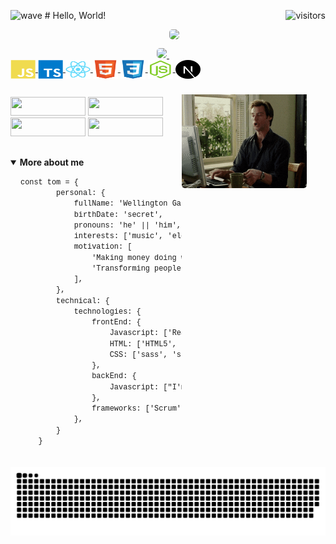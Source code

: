 
<div style="display:flex; justify-content:space-between; align-itens:center">

![wave](https://github.githubassets.com/images/icons/emoji/unicode/1f44b.png) # Hello, World!

![visitors](https://visitor-badge.laobi.icu/badge?page_id=wellingtonag.wellingtonag)

</div>
<div align="center">
  <a href="https://github.com/wellingtonag">
  <img height="180px" style="border-radius:5px;" src="https://github-readme-stats.vercel.app/api?username=wellingtonag&show_icons=true&theme=dark&include_all_commits=true&count_private=true"/>
  <img  height="180px" style="border-radius:5px; margin-bottom:30px" src="https://github-readme-stats.vercel.app/api/top-langs/?username=wellingtonag&layout=compact&langs_count=7&theme=dark"/>
</div>
<div >
  <img align="center" alt="Well-Js" height="30" width="40" src="https://raw.githubusercontent.com/devicons/devicon/master/icons/javascript/javascript-plain.svg">
  <img align="center" alt="Well-Ts" height="30" width="40" src="https://raw.githubusercontent.com/devicons/devicon/master/icons/typescript/typescript-plain.svg">
  <img align="center" alt="Well-React" height="30" width="40" src="https://raw.githubusercontent.com/devicons/devicon/master/icons/react/react-original.svg">
  <img align="center" alt="Well-HTML" height="30" width="40" src="https://raw.githubusercontent.com/devicons/devicon/master/icons/html5/html5-original.svg">
  <img align="center" alt="Well-CSS" height="30" width="40" src="https://raw.githubusercontent.com/devicons/devicon/master/icons/css3/css3-original.svg">
  <img align="center" alt="Well-Python" height="30" width="40" src="https://raw.githubusercontent.com/devicons/devicon/master/icons/nodejs/nodejs-original.svg">
  <img align="center" alt="Well-Csharp" height="30" width="40" src="https://raw.githubusercontent.com/devicons/devicon/master/icons/nextjs/nextjs-original.svg">
  <img align="right" alt="Well-pic" height="150px" style="border-radius:5px; margin-right:30px; padding-top:25px" src="coffee.gif">
</div>

  ##

 <div> 
  <a href="https://instagram.com/wellingtonagar" target="_blank"><img height="30px" width="120px" src="https://img.shields.io/badge/-Instagram-%23E4405F?style=for-the-badge&logo=instagram&logoColor=white" target="_blank"></a>
 	<a href="https://discord.gg/Nt2dacxV" target="_blank"><img height="30px" width="120px" src="https://img.shields.io/badge/Discord-7289DA?style=for-the-badge&logo=discord&logoColor=white" target="_blank"></a> 
  <a href = "mailto:wellingtonag@gmail.com"><img height="30px" width="120px" src="https://img.shields.io/badge/-Gmail-%23333?style=for-the-badge&logo=gmail&logoColor=white" target="_blank"></a>
  <a href="https://www.linkedin.com/in/wellingtonag" target="_blank"><img height="30px" width="120px" src="https://img.shields.io/badge/-LinkedIn-%230077B5?style=for-the-badge&logo=linkedin&logoColor=white" target="_blank"></a> 
    
  ##
 
  <details open="" style="box-sizing: border-box; display: block; margin-top: 0px; margin-bottom: 16px;">
        <summary style="box-sizing: border-box; display: list-item; cursor: pointer; font-weight:bold;">More about me</summary>
        <div align="left" dir="auto" style="box-sizing: border-box;">
            <div class="highlight highlight-source-js notranslate position-relative overflow-auto"
                style="box-sizing: border-box; position: relative !important; overflow: auto !important; margin-bottom: 16px;">
                <pre
                    style="box-sizing: border-box; font-family: ui-monospace, SFMono-Regular, SF Mono, Menlo, Consolas, Liberation Mono, monospace; font-size: 11.9px; margin-top: 0px; margin-bottom: 0px; overflow-wrap: normal; padding: 16px; overflow: auto; line-height: 1.45; background-color: var(--color-canvas-subtle); border-radius: 6px; word-break: normal;"><span class="pl-k" style="box-sizing: border-box; color: var(--color-prettylights-syntax-keyword);">const</span> <span class="pl-s1" style="box-sizing: border-box;">tom</span> <span class="pl-c1" style="box-sizing: border-box; color: var(--color-prettylights-syntax-constant);">=</span> <span class="pl-kos" style="box-sizing: border-box;">{</span>
        <span class="pl-c1" style="box-sizing: border-box; color: var(--color-prettylights-syntax-constant);">personal</span>: <span class="pl-kos" style="box-sizing: border-box;">{</span>
            <span class="pl-c1" style="box-sizing: border-box; color: var(--color-prettylights-syntax-constant);">fullName</span>: <span class="pl-s" style="box-sizing: border-box; color: var(--color-prettylights-syntax-string);">'Wellington Garcia'</span><span class="pl-kos" style="box-sizing: border-box;">,</span>
            <span class="pl-c1" style="box-sizing: border-box; color: var(--color-prettylights-syntax-constant);">birthDate</span>: <span class="pl-s" style="box-sizing: border-box; color: var(--color-prettylights-syntax-string);">'secret'</span><span class="pl-kos" style="box-sizing: border-box;">,</span>
            <span class="pl-c1" style="box-sizing: border-box; color: var(--color-prettylights-syntax-constant);">pronouns</span>: <span class="pl-s" style="box-sizing: border-box; color: var(--color-prettylights-syntax-string);">'he' || 'him'</span><span class="pl-kos" style="box-sizing: border-box;">,</span>
            <span class="pl-c1" style="box-sizing: border-box; color: var(--color-prettylights-syntax-constant);">interests</span>: <span class="pl-kos" style="box-sizing: border-box;">[</span><span class="pl-s" style="box-sizing: border-box; color: var(--color-prettylights-syntax-string);">'music', 'electric guitar', 'language learning', 'musical keyboard', 'making my own pizza'</span><span class="pl-kos" style="box-sizing: border-box;">]</span><span class="pl-kos" style="box-sizing: border-box;">,</span>
            <span class="pl-c1" style="box-sizing: border-box; color: var(--color-prettylights-syntax-constant);">motivation</span>: <span class="pl-kos" style="box-sizing: border-box;">[</span>
                <span class="pl-s" style="box-sizing: border-box; color: var(--color-prettylights-syntax-string);">'Making money doing what I love to do.'</span><span class="pl-kos" style="box-sizing: border-box;">,</span>
                <span class="pl-s" style="box-sizing: border-box; color: var(--color-prettylights-syntax-string);">'Transforming people and the world through tech'</span><span class="pl-kos" style="box-sizing: border-box;">,</span>
            <span class="pl-kos" style="box-sizing: border-box;">]</span><span class="pl-kos" style="box-sizing: border-box;">,</span>
        <span class="pl-kos" style="box-sizing: border-box;">}</span><span class="pl-kos" style="box-sizing: border-box;">,</span>
        <span class="pl-c1" style="box-sizing: border-box; color: var(--color-prettylights-syntax-constant);">technical</span>: <span class="pl-kos" style="box-sizing: border-box;">{</span>
            <span class="pl-c1" style="box-sizing: border-box; color: var(--color-prettylights-syntax-constant);">technologies</span>: <span class="pl-kos" style="box-sizing: border-box;">{</span>
                <span class="pl-c1" style="box-sizing: border-box; color: var(--color-prettylights-syntax-constant);">frontEnd</span>: <span class="pl-kos" style="box-sizing: border-box;">{</span>
                    <span class="pl-c1" style="box-sizing: border-box; color: var(--color-prettylights-syntax-constant);">Javascript</span>: <span class="pl-kos" style="box-sizing: border-box;">[</span><span class="pl-s" style="box-sizing: border-box; color: var(--color-prettylights-syntax-string);">'React'</span><span class="pl-kos" style="box-sizing: border-box;">]</span><span class="pl-kos" style="box-sizing: border-box;">,</span>
                    <span class="pl-c1" style="box-sizing: border-box; color: var(--color-prettylights-syntax-constant);">HTML</span>: <span class="pl-kos" style="box-sizing: border-box;">[</span><span class="pl-s" style="box-sizing: border-box; color: var(--color-prettylights-syntax-string);">'HTML5'</span><span class="pl-kos" style="box-sizing: border-box;">,</span> <span class="pl-s" style="box-sizing: border-box; color: var(--color-prettylights-syntax-string);">'Semantic HTML'</span><span class="pl-kos" style="box-sizing: border-box;">]</span><span class="pl-kos" style="box-sizing: border-box;">,</span>
                    <span class="pl-c1" style="box-sizing: border-box; color: var(--color-prettylights-syntax-constant);">CSS</span>: <span class="pl-kos" style="box-sizing: border-box;">[</span><span class="pl-s" style="box-sizing: border-box; color: var(--color-prettylights-syntax-string);">'sass'</span><span class="pl-kos" style="box-sizing: border-box;">,</span> <span class="pl-s" style="box-sizing: border-box; color: var(--color-prettylights-syntax-string);">'styled-components'</span><span class="pl-kos" style="box-sizing: border-box;">,</span> <span class="pl-s" style="box-sizing: border-box; color: var(--color-prettylights-syntax-string);">'Bootstrap'</span><span class="pl-kos" style="box-sizing: border-box;">]</span><span class="pl-kos" style="box-sizing: border-box;">,</span>
                <span class="pl-kos" style="box-sizing: border-box;">}</span><span class="pl-kos" style="box-sizing: border-box;">,</span>
                <span class="pl-c1" style="box-sizing: border-box; color: var(--color-prettylights-syntax-constant);">backEnd</span>: <span class="pl-kos" style="box-sizing: border-box;">{</span>
                    <span class="pl-c1" style="box-sizing: border-box; color: var(--color-prettylights-syntax-constant);">Javascript</span>: <span class="pl-kos" style="box-sizing: border-box;">[</span><span class="pl-s" style="box-sizing: border-box; color: var(--color-prettylights-syntax-string);">"I'm currently learning: Node.js"</span><span class="pl-kos" style="box-sizing: border-box;">]</span>
                <span class="pl-kos" style="box-sizing: border-box;">}</span><span class="pl-kos" style="box-sizing: border-box;">,</span>
                <span class="pl-c1" style="box-sizing: border-box; color: var(--color-prettylights-syntax-constant);">frameworks</span>: <span class="pl-kos" style="box-sizing: border-box;">[</span><span class="pl-s" style="box-sizing: border-box; color: var(--color-prettylights-syntax-string);">'Scrum'</span><span class="pl-kos" style="box-sizing: border-box;">]</span><span class="pl-kos" style="box-sizing: border-box;">,</span>
            <span class="pl-kos" style="box-sizing: border-box;">}</span><span class="pl-kos" style="box-sizing: border-box;">,</span>
        <span class="pl-kos" style="box-sizing: border-box;">}</span>
    <span class="pl-kos" style="box-sizing: border-box;">}</span></pre>
            </div>
        </div>
    </details>
 
  <picture>
  <source media="(prefers-color-scheme: dark)" srcset="https://raw.githubusercontent.com/platane/platane/output/github-contribution-grid-snake-dark.svg">
  <source media="(prefers-color-scheme: light)" srcset="https://raw.githubusercontent.com/platane/platane/output/github-contribution-grid-snake.svg">
  <img alt="github contribution grid snake animation" src="https://raw.githubusercontent.com/platane/platane/output/github-contribution-grid-snake.svg">
</picture>
 
</div>
